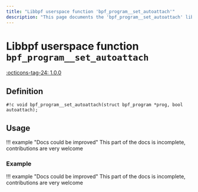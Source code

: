 ```yaml
---
title: "Libbpf userspace function 'bpf_program__set_autoattach'"
description: "This page documents the 'bpf_program__set_autoattach' libbpf userspace function, including its definition, usage, and examples."
---
```

# Libbpf userspace function `bpf_program__set_autoattach`

<!-- [LIBBPF_TAG] -->
[:octicons-tag-24: 1.0.0](https://github.com/libbpf/libbpf/releases/tag/v1.0.0)
<!-- [/LIBBPF_TAG] -->

<!-- TODO -->

## Definition

`#!c void bpf_program__set_autoattach(struct bpf_program *prog, bool autoattach);`

## Usage

!!! example "Docs could be improved"
    This part of the docs is incomplete, contributions are very welcome

### Example

!!! example "Docs could be improved"
    This part of the docs is incomplete, contributions are very welcome
